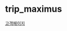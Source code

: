 # trip_maximus
[고객페이지](https://github.com/jeong-juyoung/trip_maximus/blob/14793ba2b35724301c14e1727a8cf66f23d5e730/src/main/java/com/maximusteam/tripfulaxel/user/controller/GuidePageController.java)
